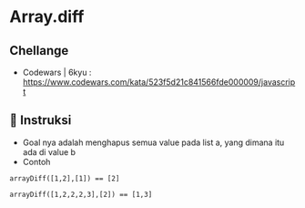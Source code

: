 # Array.diff
## Chellange
- Codewars | 6kyu :  
  https://www.codewars.com/kata/523f5d21c841566fde000009/javascript
## 📌 Instruksi
- Goal nya adalah menghapus semua value pada list a, yang dimana itu ada di value b
- Contoh
```
arrayDiff([1,2],[1]) == [2]
```
```
arrayDiff([1,2,2,2,3],[2]) == [1,3]
```